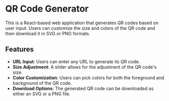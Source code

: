# QR Code Generator

This is a React-based web application that generates QR codes based on user input. Users can customize the size and colors of the QR code and then download it in SVG or PNG formats.

## Features

- **URL Input**: Users can enter any URL to generate its QR code.
- **Size Adjustment**: A slider allows for the adjustment of the QR code's size.
- **Color Customization**: Users can pick colors for both the foreground and background of the QR code.
- **Download Options**: The generated QR code can be downloaded as either an SVG or a PNG file.